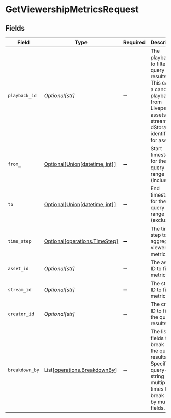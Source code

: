 # GetViewershipMetricsRequest


## Fields

| Field                                                                                                                                                 | Type                                                                                                                                                  | Required                                                                                                                                              | Description                                                                                                                                           |
| ----------------------------------------------------------------------------------------------------------------------------------------------------- | ----------------------------------------------------------------------------------------------------------------------------------------------------- | ----------------------------------------------------------------------------------------------------------------------------------------------------- | ----------------------------------------------------------------------------------------------------------------------------------------------------- |
| `playback_id`                                                                                                                                         | *Optional[str]*                                                                                                                                       | :heavy_minus_sign:                                                                                                                                    | The playback ID to filter the query results. This can be a canonical<br/>playback ID from Livepeer assets or streams, or dStorage identifiers<br/>for assets<br/> |
| `from_`                                                                                                                                               | [Optional[Union[datetime, int]]](../../models/operations/from_.md)                                                                                    | :heavy_minus_sign:                                                                                                                                    | Start timestamp for the query range (inclusive)                                                                                                       |
| `to`                                                                                                                                                  | [Optional[Union[datetime, int]]](../../models/operations/to.md)                                                                                       | :heavy_minus_sign:                                                                                                                                    | End timestamp for the query range (exclusive)                                                                                                         |
| `time_step`                                                                                                                                           | [Optional[operations.TimeStep]](../../models/operations/timestep.md)                                                                                  | :heavy_minus_sign:                                                                                                                                    | The time step to aggregate viewership metrics by                                                                                                      |
| `asset_id`                                                                                                                                            | *Optional[str]*                                                                                                                                       | :heavy_minus_sign:                                                                                                                                    | The asset ID to filter metrics for                                                                                                                    |
| `stream_id`                                                                                                                                           | *Optional[str]*                                                                                                                                       | :heavy_minus_sign:                                                                                                                                    | The stream ID to filter metrics for                                                                                                                   |
| `creator_id`                                                                                                                                          | *Optional[str]*                                                                                                                                       | :heavy_minus_sign:                                                                                                                                    | The creator ID to filter the query results                                                                                                            |
| `breakdown_by`                                                                                                                                        | List[[operations.BreakdownBy](../../models/operations/breakdownby.md)]                                                                                | :heavy_minus_sign:                                                                                                                                    | The list of fields to break down the query results. Specify this<br/>query-string multiple times to break down by multiple fields.<br/>               |